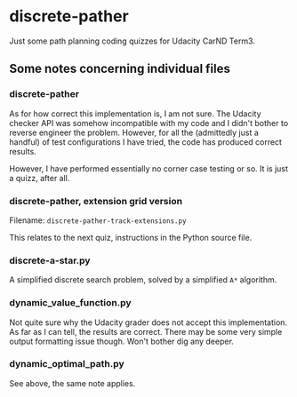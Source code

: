 # discrete-pather

Just some path planning coding quizzes for Udacity CarND Term3.

## Some notes concerning individual files
### discrete-pather
As for how correct this implementation is, I am not sure. The Udacity checker API was somehow incompatible
with my code and I didn't bother to reverse engineer the problem. However, for all the (admittedly just a handful)
of test configurations I have tried, the code has produced correct results.

However, I have performed essentially no corner case testing or so. It is just a quizz, after all.

### discrete-pather, extension grid version

Filename: `discrete-pather-track-extensions.py`

This relates to the next quiz, instructions in the Python source file.

### discrete-a-star.py

A simplified discrete search problem, solved by a simplified  `A*`
algorithm.

### dynamic_value_function.py

Not quite sure why the Udacity grader does not accept this
implementation. As far as I can tell, the results are correct. There
may be some very simple output formatting issue though. Won't bother
dig any deeper.


### dynamic_optimal_path.py

See above, the same note applies.

